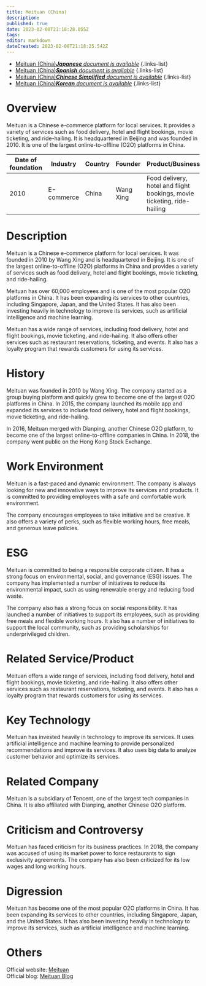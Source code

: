 ```yaml
---
title: Meituan (China)
description: 
published: true
date: 2023-02-08T21:18:28.055Z
tags: 
editor: markdown
dateCreated: 2023-02-08T21:18:25.542Z
---
```


- [Meituan (China)***Japanese** document is available*](/ja/Knowledge-base/Dictionary/Company/meituan-china)
{.links-list}
- [Meituan (China)***Spanish** document is available*](/es/Knowledge-base/Dictionary/Company/meituan-china)
{.links-list}
- [Meituan (China)***Chinese Simplified** document is available*](/zh/Knowledge-base/Dictionary/Company/meituan-china)
{.links-list}
- [Meituan (China)***Korean** document is available*](/ko/Knowledge-base/Dictionary/Company/meituan-china)
{.links-list}


# Overview
Meituan is a Chinese e-commerce platform for local services. It provides a variety of services such as food delivery, hotel and flight bookings, movie ticketing, and ride-hailing. It is headquartered in Beijing and was founded in 2010. It is one of the largest online-to-offline (O2O) platforms in China.

| Date of foundation | Industry | Country | Founder | Product/Business | Number of employees | Location of headquarters | Company website |
| ------------- | ------------- | ------------- | ------------- | ------------- | ------------- | ------------- | ------------- |
| 2010 | E-commerce | China | Wang Xing | Food delivery, hotel and flight bookings, movie ticketing, ride-hailing | 60,000+ | Beijing, China | [Meituan](https://www.meituan.com/) |

# Description
Meituan is a Chinese e-commerce platform for local services. It was founded in 2010 by Wang Xing and is headquartered in Beijing. It is one of the largest online-to-offline (O2O) platforms in China and provides a variety of services such as food delivery, hotel and flight bookings, movie ticketing, and ride-hailing.

Meituan has over 60,000 employees and is one of the most popular O2O platforms in China. It has been expanding its services to other countries, including Singapore, Japan, and the United States. It has also been investing heavily in technology to improve its services, such as artificial intelligence and machine learning.

Meituan has a wide range of services, including food delivery, hotel and flight bookings, movie ticketing, and ride-hailing. It also offers other services such as restaurant reservations, ticketing, and events. It also has a loyalty program that rewards customers for using its services.

# History
Meituan was founded in 2010 by Wang Xing. The company started as a group buying platform and quickly grew to become one of the largest O2O platforms in China. In 2015, the company launched its mobile app and expanded its services to include food delivery, hotel and flight bookings, movie ticketing, and ride-hailing.

In 2016, Meituan merged with Dianping, another Chinese O2O platform, to become one of the largest online-to-offline companies in China. In 2018, the company went public on the Hong Kong Stock Exchange.

# Work Environment
Meituan is a fast-paced and dynamic environment. The company is always looking for new and innovative ways to improve its services and products. It is committed to providing employees with a safe and comfortable work environment.

The company encourages employees to take initiative and be creative. It also offers a variety of perks, such as flexible working hours, free meals, and generous leave policies.

# ESG
Meituan is committed to being a responsible corporate citizen. It has a strong focus on environmental, social, and governance (ESG) issues. The company has implemented a number of initiatives to reduce its environmental impact, such as using renewable energy and reducing food waste.

The company also has a strong focus on social responsibility. It has launched a number of initiatives to support its employees, such as providing free meals and flexible working hours. It also has a number of initiatives to support the local community, such as providing scholarships for underprivileged children.

# Related Service/Product
Meituan offers a wide range of services, including food delivery, hotel and flight bookings, movie ticketing, and ride-hailing. It also offers other services such as restaurant reservations, ticketing, and events. It also has a loyalty program that rewards customers for using its services.

# Key Technology
Meituan has invested heavily in technology to improve its services. It uses artificial intelligence and machine learning to provide personalized recommendations and improve its services. It also uses big data to analyze customer behavior and optimize its services.

# Related Company
Meituan is a subsidiary of Tencent, one of the largest tech companies in China. It is also affiliated with Dianping, another Chinese O2O platform.

# Criticism and Controversy
Meituan has faced criticism for its business practices. In 2018, the company was accused of using its market power to force restaurants to sign exclusivity agreements. The company has also been criticized for its low wages and long working hours.

# Digression
Meituan has become one of the most popular O2O platforms in China. It has been expanding its services to other countries, including Singapore, Japan, and the United States. It has also been investing heavily in technology to improve its services, such as artificial intelligence and machine learning.

# Others
Official website: [Meituan](https://www.meituan.com/)  
Official blog: [Meituan Blog](https://tech.meituan.com/)